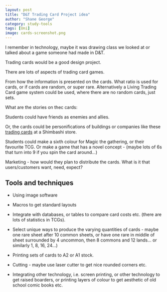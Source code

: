 ```yaml
---
layout: post
title: "D&T Trading Card Project idea"
author: "Shane George"
category: study-tools
tags: [Uni]
image: cards-screenshot.png
---
```


I remember in technology, maybe it was drawing class we looked at or talked about a game someone had made in D&T. 

Trading cards would be a good design project.

There are lots of aspects of trading card games.

From how the information is presented on the cards.
What ratio is used for cards, or if cards are random, or super rare. Alternatively a Living Trading Card game system could be used, where there are no random cards, just sets.

What are the stories on thec cards:

Students could have friends as enemies and allies.

Or, the cards could be personifications of buildings or companies like these [trading cards](https://youtu.be/-WYuD129dgo?t=696&si=x9v3Hlqyx6brg_sH) at a Shimbashi store.

Students could make a sixth colour for Magic the gathering, or their favourite TCG.
Or make a game that has a novel concept - (maybe lots of 6s that turn into 9 if you spin the card around...)

Marketing - how would they plan to distribute the cards. What is it that users/customers want, need, expect?

## Tools and techniques ##

* Using image software
* Macros to get standard layouts
* Integrate with databases, or tables to compare card costs etc. (there are lots of statistics in TCGs).
* Select unique ways to produce the varying quantities of cards - maybe one rare sheet after 10 common sheets, or have one rare in middle of sheet surrounded by 4 uncommon, then 8 commons and 12 lands... or similarly 1, 8, 16, 24...)

* Printing sets of cards to A2 or A1 stock. 
* Cutting - maybe use laser cutter to get nice rounded corners etc.

* Integrating other technology, i.e. screen printing, or other technology to get raised boarders, or printing layers of colour to get aesthetic of old school comic books etc.

